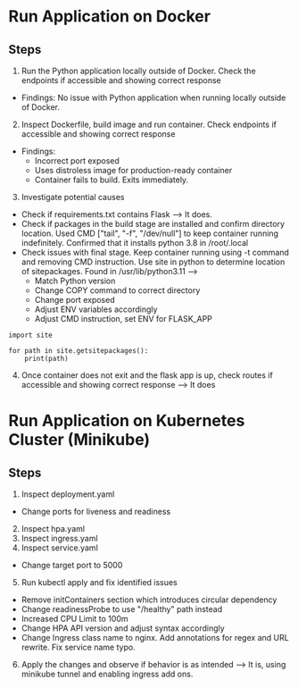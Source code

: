 # Run Application on Docker

## Steps
1. Run the Python application locally outside of Docker. Check the endpoints if accessible and showing correct response
- Findings: No issue with Python application when running locally outside of Docker.
2. Inspect Dockerfile, build image and run container. Check endpoints if accessible and showing correct response
- Findings: 
    - Incorrect port exposed
    - Uses distroless image for production-ready container
    - Container fails to build. Exits immediately.
3. Investigate potential causes
- Check if requirements.txt contains Flask --> It does.
- Check if packages in the build stage are installed and confirm directory location. Used CMD ["tail", "-f", "/dev/null"] to keep container running indefinitely. Confirmed that it installs python 3.8 in /root/.local
- Check issues with final stage. Keep container running using -t command and removing CMD instruction. Use site in python to determine location of sitepackages. Found in /usr/lib/python3.11 -->
    - Match Python version 
    - Change COPY command to correct directory
    - Change port exposed
    - Adjust ENV variables accordingly
    - Adjust CMD instruction, set ENV for FLASK_APP
```
import site

for path in site.getsitepackages():
    print(path)
```
4. Once container does not exit and the flask app is up, check routes if accessible and showing correct response --> It does

# Run Application on Kubernetes Cluster (Minikube)
## Steps
1. Inspect deployment.yaml
- Change ports for liveness and readiness
2. Inspect hpa.yaml
3. Inspect ingress.yaml
4. Inspect service.yaml
- Change target port to 5000
5. Run kubectl apply and fix identified issues
- Remove initContainers section which introduces circular dependency
- Change readinessProbe to use "/healthy" path instead
- Increased CPU Limit to 100m
- Change HPA API version and adjust syntax accordingly
- Change Ingress class name to nginx. Add annotations for regex and URL rewrite. Fix service name typo.
6. Apply the changes and observe if behavior is as intended --> It is, using minikube tunnel and enabling ingress add ons.





